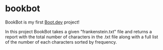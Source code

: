 # bookbot
BookBot is my first [Boot.dev](https://www.boot.dev) project!

In this project BookBot takes a given "frankenstein.txt" file and returns a report with the total number of characters in the .txt file along with a full list of the number of each characters sorted by frequency.   
